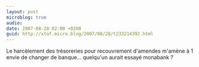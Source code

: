 ```yaml
---
layout: post
microblog: true
audio: 
date: 2007-08-28 02:00 +0200
guid: http://xtof.micro.blog/2007/08/28/t233214392.html
---
```

Le harcèlement des trésoreries pour recouvrement d'amendes m'amène à 1 envie de changer de banque... quelqu'un aurait essayé monabank ?
